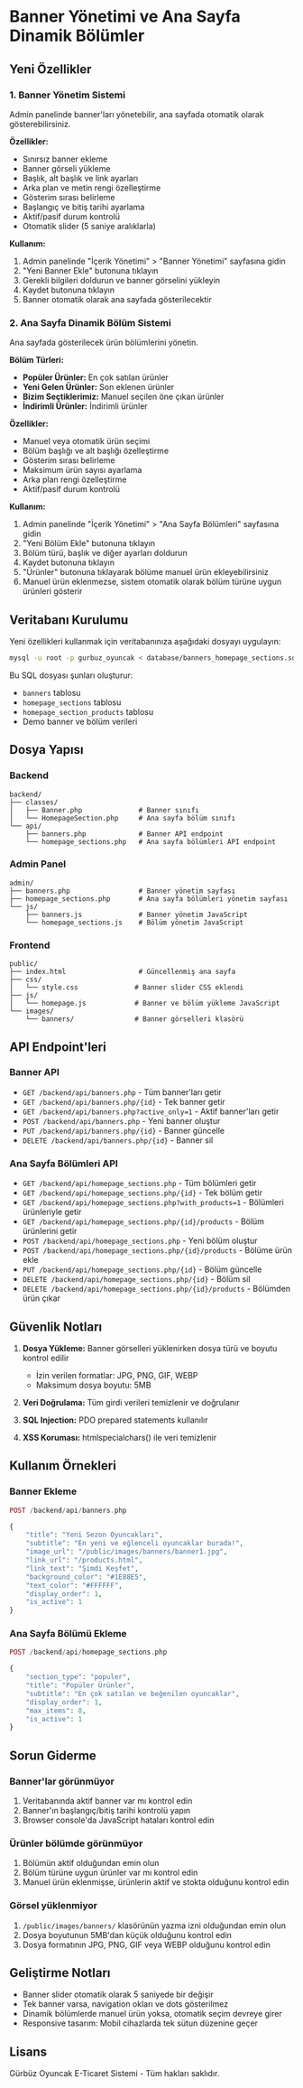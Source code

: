 # Banner Yönetimi ve Ana Sayfa Dinamik Bölümler

## Yeni Özellikler

### 1. Banner Yönetim Sistemi
Admin panelinde banner'ları yönetebilir, ana sayfada otomatik olarak gösterebilirsiniz.

**Özellikler:**
- Sınırsız banner ekleme
- Banner görseli yükleme
- Başlık, alt başlık ve link ayarları
- Arka plan ve metin rengi özelleştirme
- Gösterim sırası belirleme
- Başlangıç ve bitiş tarihi ayarlama
- Aktif/pasif durum kontrolü
- Otomatik slider (5 saniye aralıklarla)

**Kullanım:**
1. Admin panelinde "İçerik Yönetimi" > "Banner Yönetimi" sayfasına gidin
2. "Yeni Banner Ekle" butonuna tıklayın
3. Gerekli bilgileri doldurun ve banner görselini yükleyin
4. Kaydet butonuna tıklayın
5. Banner otomatik olarak ana sayfada gösterilecektir

### 2. Ana Sayfa Dinamik Bölüm Sistemi
Ana sayfada gösterilecek ürün bölümlerini yönetin.

**Bölüm Türleri:**
- **Popüler Ürünler:** En çok satılan ürünler
- **Yeni Gelen Ürünler:** Son eklenen ürünler
- **Bizim Seçtiklerimiz:** Manuel seçilen öne çıkan ürünler
- **İndirimli Ürünler:** İndirimli ürünler

**Özellikler:**
- Manuel veya otomatik ürün seçimi
- Bölüm başlığı ve alt başlığı özelleştirme
- Gösterim sırası belirleme
- Maksimum ürün sayısı ayarlama
- Arka plan rengi özelleştirme
- Aktif/pasif durum kontrolü

**Kullanım:**
1. Admin panelinde "İçerik Yönetimi" > "Ana Sayfa Bölümleri" sayfasına gidin
2. "Yeni Bölüm Ekle" butonuna tıklayın
3. Bölüm türü, başlık ve diğer ayarları doldurun
4. Kaydet butonuna tıklayın
5. "Ürünler" butonuna tıklayarak bölüme manuel ürün ekleyebilirsiniz
6. Manuel ürün eklenmezse, sistem otomatik olarak bölüm türüne uygun ürünleri gösterir

## Veritabanı Kurulumu

Yeni özellikleri kullanmak için veritabanınıza aşağıdaki dosyayı uygulayın:

```bash
mysql -u root -p gurbuz_oyuncak < database/banners_homepage_sections.sql
```

Bu SQL dosyası şunları oluşturur:
- `banners` tablosu
- `homepage_sections` tablosu
- `homepage_section_products` tablosu
- Demo banner ve bölüm verileri

## Dosya Yapısı

### Backend
```
backend/
├── classes/
│   ├── Banner.php              # Banner sınıfı
│   └── HomepageSection.php     # Ana sayfa bölüm sınıfı
└── api/
    ├── banners.php             # Banner API endpoint
    └── homepage_sections.php   # Ana sayfa bölümleri API endpoint
```

### Admin Panel
```
admin/
├── banners.php                 # Banner yönetim sayfası
├── homepage_sections.php       # Ana sayfa bölümleri yönetim sayfası
└── js/
    ├── banners.js              # Banner yönetim JavaScript
    └── homepage_sections.js    # Bölüm yönetim JavaScript
```

### Frontend
```
public/
├── index.html                  # Güncellenmiş ana sayfa
├── css/
│   └── style.css              # Banner slider CSS eklendi
├── js/
│   └── homepage.js            # Banner ve bölüm yükleme JavaScript
└── images/
    └── banners/               # Banner görselleri klasörü
```

## API Endpoint'leri

### Banner API
- `GET /backend/api/banners.php` - Tüm banner'ları getir
- `GET /backend/api/banners.php/{id}` - Tek banner getir
- `GET /backend/api/banners.php?active_only=1` - Aktif banner'ları getir
- `POST /backend/api/banners.php` - Yeni banner oluştur
- `PUT /backend/api/banners.php/{id}` - Banner güncelle
- `DELETE /backend/api/banners.php/{id}` - Banner sil

### Ana Sayfa Bölümleri API
- `GET /backend/api/homepage_sections.php` - Tüm bölümleri getir
- `GET /backend/api/homepage_sections.php/{id}` - Tek bölüm getir
- `GET /backend/api/homepage_sections.php?with_products=1` - Bölümleri ürünleriyle getir
- `GET /backend/api/homepage_sections.php/{id}/products` - Bölüm ürünlerini getir
- `POST /backend/api/homepage_sections.php` - Yeni bölüm oluştur
- `POST /backend/api/homepage_sections.php/{id}/products` - Bölüme ürün ekle
- `PUT /backend/api/homepage_sections.php/{id}` - Bölüm güncelle
- `DELETE /backend/api/homepage_sections.php/{id}` - Bölüm sil
- `DELETE /backend/api/homepage_sections.php/{id}/products` - Bölümden ürün çıkar

## Güvenlik Notları

1. **Dosya Yükleme:** Banner görselleri yüklenirken dosya türü ve boyutu kontrol edilir
   - İzin verilen formatlar: JPG, PNG, GIF, WEBP
   - Maksimum dosya boyutu: 5MB

2. **Veri Doğrulama:** Tüm girdi verileri temizlenir ve doğrulanır

3. **SQL Injection:** PDO prepared statements kullanılır

4. **XSS Koruması:** htmlspecialchars() ile veri temizlenir

## Kullanım Örnekleri

### Banner Ekleme
```php
POST /backend/api/banners.php

{
    "title": "Yeni Sezon Oyuncakları",
    "subtitle": "En yeni ve eğlenceli oyuncaklar burada!",
    "image_url": "/public/images/banners/banner1.jpg",
    "link_url": "/products.html",
    "link_text": "Şimdi Keşfet",
    "background_color": "#1E88E5",
    "text_color": "#FFFFFF",
    "display_order": 1,
    "is_active": 1
}
```

### Ana Sayfa Bölümü Ekleme
```php
POST /backend/api/homepage_sections.php

{
    "section_type": "populer",
    "title": "Popüler Ürünler",
    "subtitle": "En çok satılan ve beğenilen oyuncaklar",
    "display_order": 1,
    "max_items": 8,
    "is_active": 1
}
```

## Sorun Giderme

### Banner'lar görünmüyor
1. Veritabanında aktif banner var mı kontrol edin
2. Banner'ın başlangıç/bitiş tarihi kontrolü yapın
3. Browser console'da JavaScript hataları kontrol edin

### Ürünler bölümde görünmüyor
1. Bölümün aktif olduğundan emin olun
2. Bölüm türüne uygun ürünler var mı kontrol edin
3. Manuel ürün eklenmişse, ürünlerin aktif ve stokta olduğunu kontrol edin

### Görsel yüklenmiyor
1. `/public/images/banners/` klasörünün yazma izni olduğundan emin olun
2. Dosya boyutunun 5MB'dan küçük olduğunu kontrol edin
3. Dosya formatının JPG, PNG, GIF veya WEBP olduğunu kontrol edin

## Geliştirme Notları

- Banner slider otomatik olarak 5 saniyede bir değişir
- Tek banner varsa, navigation okları ve dots gösterilmez
- Dinamik bölümlerde manuel ürün yoksa, otomatik seçim devreye girer
- Responsive tasarım: Mobil cihazlarda tek sütun düzenine geçer

## Lisans
Gürbüz Oyuncak E-Ticaret Sistemi - Tüm hakları saklıdır.
